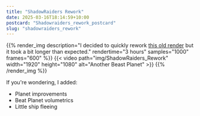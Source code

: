 ```yaml
---
title: "ShadowRaiders Rework"
date: 2025-03-16T18:14:59+10:00
postcard: "Shadowraiders_rework_postcard"
slug: "shadowraiders_rework"
---
```


{{% render_img
  description="I decided to quickly rework [this old render](/content/renders/2020-05-13_ShadowRaiders/index.md) but it took a bit longer than expected."
  rendertime="3 hours"
  samples="1000"
  frames="600"
%}}
{{< video path="img/ShadowRaiders_Rework" width="1920" height="1080" alt="Another Beast Planet" >}}
{{% /render_img %}}

If you're wondering, I added:
- Planet improvements  
- Beat Planet volumetrics  
- Little ship fleeing  